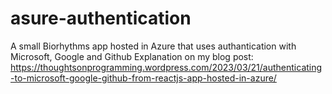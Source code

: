 # asure-authentication
 A small Biorhythms app hosted in Azure that uses authantication with Microsoft, Google and Github
Explanation  on my blog post: 
https://thoughtsonprogramming.wordpress.com/2023/03/21/authenticating-to-microsoft-google-github-from-reactjs-app-hosted-in-azure/
